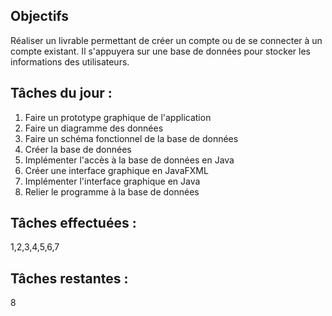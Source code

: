 ## Objectifs

Réaliser un livrable permettant de créer un compte ou de se connecter à un compte existant. Il s'appuyera sur une base de données pour stocker les informations des utilisateurs.

## Tâches du jour :

1. Faire un prototype graphique de l'application
2. Faire un diagramme des données
3. Faire un schéma fonctionnel de la base de données
4. Créer la base de données
5. Implémenter l'accès à la base de données en Java
6. Créer une interface graphique en JavaFXML
7. Implémenter l'interface graphique en Java
8. Relier le programme à la base de données

## Tâches effectuées :

1,2,3,4,5,6,7

## Tâches restantes :

8
